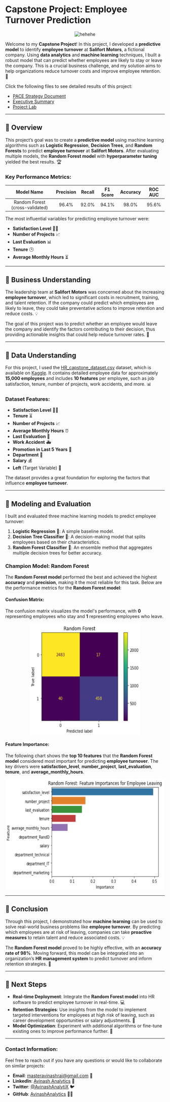 #               Capstone Project: Employee Turnover Prediction
<div  align="center">
  <img src="https://tse1.mm.bing.net/th?id=OIG4.KYvjjfF3z70AHTUlj7p4&pid=ImgGn" alt="hehehe" width="300" height="300">
</div>


Welcome to my **Capstone Project**! In this project, I developed a **predictive model** to identify **employee turnover** at **Salifort Motors**, a fictional company. Using **data analytics** and **machine learning** techniques, I built a robust model that can predict whether employees are likely to stay or leave the company. This is a crucial business challenge, and my solution aims to help organizations reduce turnover costs and improve employee retention. 🚀

Click the following files to see detailed results of this project:

- [PACE Strategy Document](Course%207%20PACE%20strategy%20document.pdf)
- [Executive Summary](Salifort_Motors_executive_summary.pdf)
- [Project Lab](Activity_%20Course%207%20Salifort%20Motors%20project%20lab.ipynb)

---

## :page_facing_up: **Overview**

This project’s goal was to create a **predictive model** using machine learning algorithms such as **Logistic Regression**, **Decision Trees**, and **Random Forests** to predict **employee turnover** at **Salifort Motors**. After evaluating multiple models, the **Random Forest model** with **hyperparameter tuning** yielded the best results. 🏆

### **Key Performance Metrics**:
| **Model Name** | **Precision** | **Recall** | **F1 Score** | **Accuracy** | **ROC AUC** |
| :------------: | :-----------: | :--------: | :----------: | :----------: | :---------: |
| Random Forest (cross-validated) | 96.4% | 92.0% | 94.1% | 98.0% | 95.6% |

The most influential variables for predicting employee turnover were:
- **Satisfaction Level** 🧑‍💻
- **Number of Projects** 📈
- **Last Evaluation** 📊
- **Tenure** 🕒
- **Average Monthly Hours** ⏳

---

## :page_facing_up: **Business Understanding**

The leadership team at **Salifort Motors** was concerned about the increasing **employee turnover**, which led to significant costs in recruitment, training, and talent retention. If the company could predict which employees are likely to leave, they could take preventative actions to improve retention and reduce costs. 💡

The goal of this project was to predict whether an employee would leave the company and identify the factors contributing to their decision, thus providing actionable insights that could help reduce turnover rates. 💼

---

## :page_facing_up: **Data Understanding**

For this project, I used the [HR_capstone_dataset.csv](HR_capstone_dataset.csv) dataset, which is available on [Kaggle](https://www.kaggle.com/datasets/mfaisalqureshi/hr-analytics-and-job-prediction?select=HR_comma_sep.csv). It contains detailed employee data for approximately **15,000 employees** and includes **10 features** per employee, such as job satisfaction, tenure, number of projects, work accidents, and more. 📊

### Dataset Features:
- **Satisfaction Level** 🧑‍💻
- **Tenure** ⏳
- **Number of Projects** 📈
- **Average Monthly Hours** ⏰
- **Last Evaluation** 📅
- **Work Accident** 🚑
- **Promotion in Last 5 Years** 🌟
- **Department** 🏢
- **Salary** 💰
- **Left** (Target Variable) 🚪

The dataset provides a great foundation for exploring the factors that influence **employee turnover**.

---

## :page_facing_up: **Modeling and Evaluation**

I built and evaluated three machine learning models to predict employee turnover:

1. **Logistic Regression** 🔄: A simple baseline model.
2. **Decision Tree Classifier** 🌳: A decision-making model that splits employees based on their characteristics.
3. **Random Forest Classifier** 🌲: An ensemble method that aggregates multiple decision trees for better accuracy.

### **Champion Model: Random Forest**

The **Random Forest model** performed the best and achieved the highest **accuracy** and **precision**, making it the most reliable for this task. Below are the performance metrics for the **Random Forest model**:

#### **Confusion Matrix:**
The confusion matrix visualizes the model's performance, with **0** representing employees who stay and **1** representing employees who leave.

<p align="center">
  <img width="350" height="350" src="images/Random_forest_confusion_matrix.png">
</p>

#### **Feature Importance:**
The following chart shows the **top 10 features** that the **Random Forest model** considered most important for predicting **employee turnover**. The key drivers were **satisfaction_level**, **number_project**, **last_evaluation**, **tenure**, and **average_monthly_hours**.

<p align="center">
  <img width="550" height="350" src="images/Random_forest_importance_top10.png">
</p>

---

## :page_facing_up: **Conclusion**

Through this project, I demonstrated how **machine learning** can be used to solve real-world business problems like **employee turnover**. By predicting which employees are at risk of leaving, companies can take **proactive measures** to retain talent and reduce associated costs. 💡

The **Random Forest model** proved to be highly effective, with an **accuracy rate of 98%**. Moving forward, this model can be integrated into an organization’s **HR management system** to predict turnover and inform retention strategies. 🌟

---

## :page_facing_up: **Next Steps**

- **Real-time Deployment**: Integrate the **Random Forest model** into HR software to predict employee turnover in real-time. 💻
- **Retention Strategies**: Use insights from the model to implement targeted interventions for employees at high risk of leaving, such as career development opportunities or salary adjustments. 💼
- **Model Optimization**: Experiment with additional algorithms or fine-tune existing ones to improve performance further. 🔧

---

### **Contact Information:**

Feel free to reach out if you have any questions or would like to collaborate on similar projects:

- **Email**: masteravinashrai@gmail.com 📧
- **LinkedIn**: [Avinash Analytics](https://www.linkedin.com/in/avinashanalytics) 💼
- **Twitter**: [@AvinashAnalytiX](https://twitter.com/AvinashAnalytiX) 🐦
- **GitHub**: [AvinashAnalytics](https://github.com/AvinashAnalytics) 🧑‍💻

